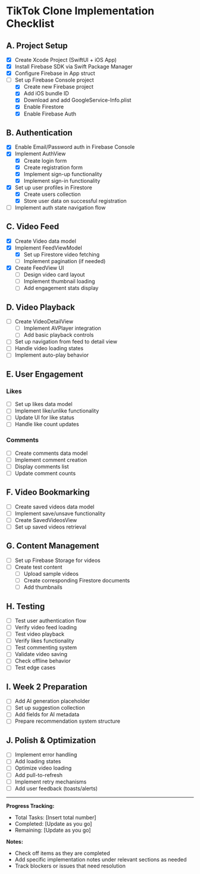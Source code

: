 # TikTok Clone Implementation Checklist

## A. Project Setup
- [x] Create Xcode Project (SwiftUI + iOS App)
- [x] Install Firebase SDK via Swift Package Manager
- [x] Configure Firebase in App struct
- [ ] Set up Firebase Console project
  - [x] Create new Firebase project
  - [x] Add iOS bundle ID
  - [x] Download and add GoogleService-Info.plist
  - [x] Enable Firestore
  - [x] Enable Firebase Auth

## B. Authentication
- [x] Enable Email/Password auth in Firebase Console
- [x] Implement AuthView
  - [x] Create login form
  - [x] Create registration form
  - [x] Implement sign-up functionality
  - [x] Implement sign-in functionality
- [x] Set up user profiles in Firestore
  - [x] Create users collection
  - [x] Store user data on successful registration
- [ ] Implement auth state navigation flow

## C. Video Feed
- [x] Create Video data model
- [x] Implement FeedViewModel
  - [x] Set up Firestore video fetching
  - [ ] Implement pagination (if needed)
- [x] Create FeedView UI
  - [ ] Design video card layout
  - [ ] Implement thumbnail loading
  - [ ] Add engagement stats display

## D. Video Playback
- [ ] Create VideoDetailView
  - [ ] Implement AVPlayer integration
  - [ ] Add basic playback controls
- [ ] Set up navigation from feed to detail view
- [ ] Handle video loading states
- [ ] Implement auto-play behavior

## E. User Engagement
### Likes
- [ ] Set up likes data model
- [ ] Implement like/unlike functionality
- [ ] Update UI for like status
- [ ] Handle like count updates

### Comments
- [ ] Create comments data model
- [ ] Implement comment creation
- [ ] Display comments list
- [ ] Update comment counts

## F. Video Bookmarking
- [ ] Create saved videos data model
- [ ] Implement save/unsave functionality
- [ ] Create SavedVideosView
- [ ] Set up saved videos retrieval

## G. Content Management
- [ ] Set up Firebase Storage for videos
- [ ] Create test content
  - [ ] Upload sample videos
  - [ ] Create corresponding Firestore documents
  - [ ] Add thumbnails

## H. Testing
- [ ] Test user authentication flow
- [ ] Verify video feed loading
- [ ] Test video playback
- [ ] Verify likes functionality
- [ ] Test commenting system
- [ ] Validate video saving
- [ ] Check offline behavior
- [ ] Test edge cases

## I. Week 2 Preparation
- [ ] Add AI generation placeholder
- [ ] Set up suggestion collection
- [ ] Add fields for AI metadata
- [ ] Prepare recommendation system structure

## J. Polish & Optimization
- [ ] Implement error handling
- [ ] Add loading states
- [ ] Optimize video loading
- [ ] Add pull-to-refresh
- [ ] Implement retry mechanisms
- [ ] Add user feedback (toasts/alerts)

---

**Progress Tracking:**
- Total Tasks: [Insert total number]
- Completed: [Update as you go]
- Remaining: [Update as you go]

**Notes:**
- Check off items as they are completed
- Add specific implementation notes under relevant sections as needed
- Track blockers or issues that need resolution